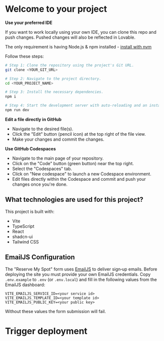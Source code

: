# Welcome to your  project


**Use your preferred IDE**

If you want to work locally using your own IDE, you can clone this repo and push changes. Pushed changes will also be reflected in Lovable.

The only requirement is having Node.js & npm installed - [install with nvm](https://github.com/nvm-sh/nvm#installing-and-updating)

Follow these steps:

```sh
# Step 1: Clone the repository using the project's Git URL.
git clone <YOUR_GIT_URL>

# Step 2: Navigate to the project directory.
cd <YOUR_PROJECT_NAME>

# Step 3: Install the necessary dependencies.
npm i

# Step 4: Start the development server with auto-reloading and an instant preview.
npm run dev
```

**Edit a file directly in GitHub**

- Navigate to the desired file(s).
- Click the "Edit" button (pencil icon) at the top right of the file view.
- Make your changes and commit the changes.

**Use GitHub Codespaces**

- Navigate to the main page of your repository.
- Click on the "Code" button (green button) near the top right.
- Select the "Codespaces" tab.
- Click on "New codespace" to launch a new Codespace environment.
- Edit files directly within the Codespace and commit and push your changes once you're done.

## What technologies are used for this project?

This project is built with:

- Vite
- TypeScript
- React
- shadcn-ui
- Tailwind CSS

## EmailJS Configuration

The "Reserve My Spot" form uses [EmailJS](https://www.emailjs.com/) to deliver
sign‑up emails. Before deploying the site you must provide your own EmailJS
credentials. Copy `.env.example` to `.env` (or `.env.local`) and fill in the
following values from the EmailJS dashboard:

```
VITE_EMAILJS_SERVICE_ID=<your service id>
VITE_EMAILJS_TEMPLATE_ID=<your template id>
VITE_EMAILJS_PUBLIC_KEY=<your public key>
```

Without these values the form submission will fail.


# Trigger deployment
